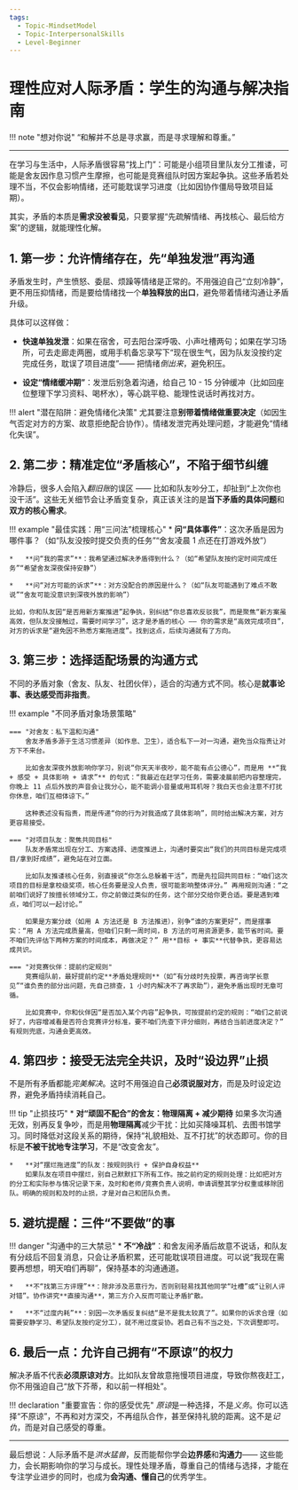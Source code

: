 ```yaml
---
tags:
  - Topic-MindsetModel
  - Topic-InterpersonalSkills
  - Level-Beginner
---
```

# 理性应对人际矛盾：学生的沟通与解决指南

!!! note "想对你说"
    “和解并不总是寻求赢，而是寻求理解和尊重。”

---

在学习与生活中，人际矛盾很容易“找上门”：可能是小组项目里队友分工推诿，可能是舍友因作息习惯产生摩擦，也可能是竞赛组队时因方案起争执。这些矛盾若处理不当，不仅会影响情绪，还可能耽误学习进度（比如因协作僵局导致项目延期）。

其实，矛盾的本质是**需求没被看见**，只要掌握“先疏解情绪、再找核心、最后给方案”的逻辑，就能理性化解。

## 1. 第一步：允许情绪存在，先“单独发泄”再沟通

矛盾发生时，产生愤怒、委屈、烦躁等情绪是正常的。不用强迫自己“立刻冷静”，更不用压抑情绪，而是要给情绪找一个**单独释放的出口**，避免带着情绪沟通让矛盾升级。

具体可以这样做：

*   **快速单独发泄**：如果在宿舍，可去阳台深呼吸、小声吐槽两句；如果在学习场所，可去走廊走两圈，或用手机备忘录写下“现在很生气，因为队友没按约定完成任务，耽误了项目进度”—— 把情绪*倒出来*，避免积压。

*   **设定“情绪缓冲期”**：发泄后别急着沟通，给自己 10 - 15 分钟缓冲（比如回座位整理下学习资料、喝杯水），等心跳平稳、能理性说话时再找对方。

!!! alert "潜在陷阱：避免情绪化决策"
    尤其要注意**别带着情绪做重要决定**（如因生气否定对方的方案、故意拒绝配合协作）。情绪发泄完再处理问题，才能避免“情绪化失误”。

## 2. 第二步：精准定位“矛盾核心”，不陷于细节纠缠

冷静后，很多人会陷入*翻旧账*的误区 —— 比如和队友吵分工，却扯到“上次你也没干活”。这些无关细节会让矛盾变复杂，真正该关注的是**当下矛盾的具体问题**和**双方的核心需求**。

!!! example "最佳实践：用“三问法”梳理核心"
    *   **问“具体事件”**：这次矛盾是因为哪件事？（如“队友没按时提交负责的任务”“舍友凌晨 1 点还在打游戏外放”）

    *   **问“我的需求”**：我希望通过解决矛盾得到什么？（如“希望队友按约定时间完成任务”“希望舍友深夜保持安静”）

    *   **问“对方可能的诉求”**：对方没配合的原因是什么？（如“队友可能遇到了难点不敢说”“舍友可能没意识到深夜外放的影响”）

    比如，你和队友因“是否用新方案推进”起争执，别纠结“你总喜欢反驳我”，而是聚焦“新方案虽高效，但队友没接触过，需要时间学习”，这才是矛盾的核心 —— 你的需求是“高效完成项目”，对方的诉求是“避免因不熟悉方案拖进度”。找到这点，后续沟通就有了方向。

## 3. 第三步：选择适配场景的沟通方式

不同的矛盾对象（舍友、队友、社团伙伴），适合的沟通方式不同。核心是**就事论事、表达感受而非指责**。

!!! example "不同矛盾对象场景策略"

    === "对舍友：私下温和沟通"
        舍友矛盾多源于生活习惯差异（如作息、卫生），适合私下一对一沟通，避免当众指责让对方下不来台。

        比如舍友深夜外放影响你学习，别说“你天天半夜吵，能不能有点公德心”，而是用 **“我 + 感受 + 具体影响 + 请求”** 的句式：“我最近在赶学习任务，需要凌晨前把内容整理完，你晚上 11 点后外放的声音会让我分心，能不能调小音量或用耳机呀？我白天也会注意不打扰你休息，咱们互相体谅下。”

        这种表述没有指责，而是传递“你的行为对我造成了具体影响”，同时给出解决方案，对方更容易接受。

    === "对项目队友：聚焦共同目标"
        队友矛盾常出现在分工、方案选择、进度推进上，沟通时要突出“我们的共同目标是完成项目/拿到好成绩”，避免站在对立面。

        比如队友推诿核心任务，别直接说“你怎么总躲着干活”，而是先拉回共同目标：“咱们这次项目的目标是拿校级奖项，核心任务要是没人负责，很可能影响整体评分。” 再用规则沟通：“之前咱们说好了按擅长领域分工，你之前做过类似的任务，这个部分交给你更合适。要是遇到难点，咱们可以一起讨论。”

        如果是方案分歧（如用 A 方法还是 B 方法推进），别争“谁的方案更好”，而是摆事实：“用 A 方法完成质量高，但咱们只剩一周时间，B 方法的可用资源更多，能节省时间。要不咱们先评估下两种方案的时间成本，再做决定？” 用**目标 + 事实**代替争执，更容易达成共识。

    === "对竞赛伙伴：提前约定规则"
        竞赛组队前，最好提前约定**矛盾处理规则**（如“有分歧时先投票，再咨询学长意见”“谁负责的部分出问题，先自己排查，1 小时内解决不了再求助”），避免矛盾出现时无章可循。

        比如竞赛中，你和伙伴因“是否加入某个内容”起争执，可按提前约定的规则：“咱们之前说好了，内容增减看是否符合竞赛评分标准，要不咱们先查下评分细则，再结合当前进度决定？” 有规则兜底，沟通会更高效。

## 4. 第四步：接受无法完全共识，及时“设边界”止损

不是所有矛盾都能*完美解决*。这时不用强迫自己**必须说服对方**，而是及时设定边界，避免矛盾持续消耗自己。

!!! tip "止损技巧"
    *   **对“顽固不配合”的舍友：物理隔离 + 减少期待**
        如果多次沟通无效，别再反复争吵，而是用**物理隔离**减少干扰：比如买降噪耳机、去图书馆学习。同时降低对这段关系的期待，保持“礼貌相处、互不打扰”的状态即可。你的目标是**不被干扰地专注学习**，不是“改变舍友”。

    *   **对“摆烂拖进度”的队友：按规则执行 + 保护自身权益**
        如果队友在项目中摆烂，别自己默默扛下所有工作。按之前约定的规则处理：比如把对方的分工和实际参与情况记录下来，及时和老师/竞赛负责人说明，申请调整其学分权重或移除团队。明确的规则和及时的止损，才是对自己和团队负责。

## 5. 避坑提醒：三件“不要做”的事

!!! danger "沟通中的三大禁忌"
    *   **不“冷战”**：和舍友闹矛盾后故意不说话，和队友有分歧后不回复消息，只会让矛盾积累，还可能耽误项目进度。可以说“我现在需要再想想，明天咱们再聊”，保持基本的沟通通道。

    *   **不“找第三方评理”**：除非涉及恶意行为，否则别轻易找其他同学“吐槽”或“让别人评对错”。协作讲究**直接沟通**，第三方介入反而可能让矛盾扩散。

    *   **不“过度内耗”**：别因一次矛盾反复纠结“是不是我太较真了”。如果你的诉求合理（如需要安静学习、希望队友按约定分工），就不用过度妥协。若自己有不当之处，下次调整即可。

## 6. 最后一点：允许自己拥有“不原谅”的权力

解决矛盾不代表**必须原谅对方**。比如队友曾故意拖慢项目进度，导致你熬夜赶工，你不用强迫自己“放下芥蒂，和以前一样相处”。

!!! declaration "重要宣告：你的感受优先"
    *原谅*是一种选择，不是*义务*。你可以选择“不原谅”，不再和对方深交，不再组队合作，甚至保持礼貌的距离。这不是*记仇*，而是对自己感受的尊重。

---

最后想说：人际矛盾不是*洪水猛兽*，反而能帮你学会**边界感**和**沟通力**—— 这些能力，会长期影响你的学习与成长。理性处理矛盾，尊重自己的情绪与选择，才能在专注学业进步的同时，也成为**会沟通、懂自己**的优秀学生。
